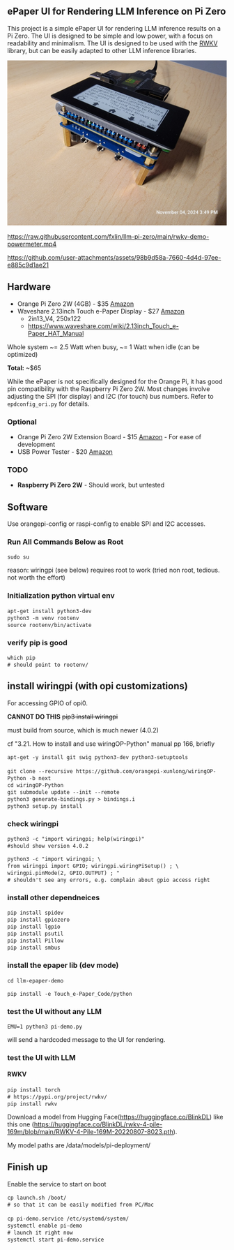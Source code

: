 ## ePaper UI for Rendering LLM Inference on Pi Zero

This project is a simple ePaper UI for rendering LLM inference results on a Pi Zero. 
The UI is designed to be simple and low power, with a focus on readability and minimalism. The UI is designed to be used with the [RWKV](https://pypi.org/project/rwkv/) library, but can be easily adapted to other LLM inference libraries.

![alt text](20241104_154924.jpg)

https://raw.githubusercontent.com/fxlin/llm-pi-zero/main/rwkv-demo-powermeter.mp4

https://github.com/user-attachments/assets/98b9d58a-7660-4d4d-97ee-e885c9d1ae21

## Hardware

- Orange Pi Zero 2W (4GB) - $35 [Amazon](https://www.amazon.com/gp/product/B0CHM7HN8P/ref=ppx_yo_dt_b_asin_title_o00_s00?ie=UTF8&th=1)
- Waveshare 2.13inch Touch e-Paper Display - $27 [Amazon](https://www.amazon.com/dp/B0BZDVZ7NR?ref=ppx_yo2ov_dt_b_fed_asin_title&th=1)
  - 2in13_V4, 250x122
  - https://www.waveshare.com/wiki/2.13inch_Touch_e-Paper_HAT_Manual

Whole system ~= 2.5 Watt when busy, ~= 1 Watt when idle (can be optimized)

**Total:** ~$65

While the ePaper is not specifically designed for the Orange Pi, it has good pin compatibility with the Raspberry Pi Zero 2W. Most changes involve adjusting the SPI (for display) and I2C (for touch) bus numbers. Refer to `epdconfig_ori.py` for details.

### Optional

- Orange Pi Zero 2W Extension Board - $15 [Amazon](https://www.amazon.com/gp/product/B0CHMTT4XP/ref=ppx_yo_dt_b_asin_title_o00_s00?ie=UTF8&th=1) - For ease of development
- USB Power Tester - $20 [Amazon](https://www.amazon.com/dp/B07JYVPLLJ?ref=ppx_yo2ov_dt_b_fed_asin_title)


### TODO

- **Raspberry Pi Zero 2W** - Should work, but untested


## Software

Use orangepi-config or raspi-config to enable SPI and I2C accesses.

### Run All Commands Below as Root

```
sudo su
```

reason: wiringpi (see below) requires root to work
(tried non root, tedious. not worth the effort)

### Initialization python virtual env

```
apt-get install python3-dev
python3 -m venv rootenv
source rootenv/bin/activate
```

### verify pip is good
````
which pip
# should point to rootenv/
````

## install wiringpi (with opi customizations)
For accessing GPIO of opi0. 

**CANNOT DO THIS** ~~pip3 install wiringpi~~

must build from source, which is much newer (4.0.2)

cf "3.21. How to install and use wiringOP-Python" manual pp 166, briefly

```
apt-get -y install git swig python3-dev python3-setuptools

git clone --recursive https://github.com/orangepi-xunlong/wiringOP-Python -b next
cd wiringOP-Python
git submodule update --init --remote
python3 generate-bindings.py > bindings.i
python3 setup.py install
```

### check wiringpi
```
python3 -c "import wiringpi; help(wiringpi)"
#should show version 4.0.2
```

```
python3 -c "import wiringpi; \
from wiringpi import GPIO; wiringpi.wiringPiSetup() ; \
wiringpi.pinMode(2, GPIO.OUTPUT) ; "
# shouldn't see any errors, e.g. complain about gpio access right 
```

### install other dependneices 
```
pip install spidev
pip install gpiozero
pip install lgpio
pip install psutil
pip install Pillow
pip install smbus
```

### install the epaper lib (dev mode)

```
cd llm-epaper-demo
```

```
pip install -e Touch_e-Paper_Code/python
```

### test the UI without any LLM

```
EMU=1 python3 pi-demo.py
```
will send a hardcoded message to the UI for rendering.


### test the UI with LLM

#### RWKV
```
pip install torch
# https://pypi.org/project/rwkv/
pip install rwkv
```

Download a model from Hugging Face(https://huggingface.co/BlinkDL) like this one (https://huggingface.co/BlinkDL/rwkv-4-pile-169m/blob/main/RWKV-4-Pile-169M-20220807-8023.pth).

My model paths are /data/models/pi-deployment/ 

## Finish up

Enable the service to start on boot
```
cp launch.sh /boot/
# so that it can be easily modified from PC/Mac

cp pi-demo.service /etc/systemd/system/
systemctl enable pi-demo
# launch it right now
systemctl start pi-demo.service
```

